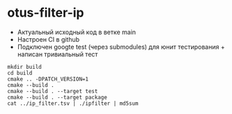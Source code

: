 # otus-filter-ip

* Актуальный исходный код в ветке main
* Настроен CI в github
* Подключен googte test (через submodules) для юнит тестирования + написан тривиальный тест

```
mkdir build
cd build
cmake .. -DPATCH_VERSION=1
cmake --build .
cmake --build . --target test
cmake --build . --target package
cat ../ip_filter.tsv | ./ipfilter | md5sum
```